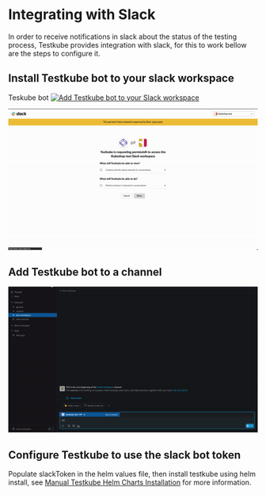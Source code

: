 # Integrating with Slack

In order to receive notifications in slack about the status of the testing process, Testkube provides integration with slack, for this to work bellow are the steps to configure it.

## Install Testkube bot to your slack workspace

Teskube bot
<a href="https://slack.com/oauth/v2/authorize?client_id=1943550956369.3416932538629&scope=chat:write,chat:write.public,groups:read,channels:read&user_scope="><img alt="Add Testkube bot to your Slack workspace" height="40" width="139" src="https://platform.slack-edge.com/img/add_to_slack.png" srcSet="https://platform.slack-edge.com/img/add_to_slack.png 1x, https://platform.slack-edge.com/img/add_to_slack@2x.png 2x" /></a>

![img.gif](img/add-testkube-bot-to-workspace.gif)

## Add Testkube bot to a channel

![img.gif](img/add-testkube-bot-to-channel.gif)
## Configure Testkube to use the slack bot token

Populate slackToken in the helm values file, then install testkube using helm install, see [Manual Testkube Helm Charts Installation](installing.md) for more information.
